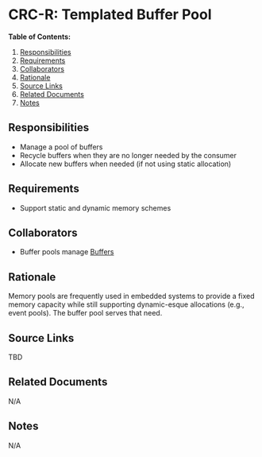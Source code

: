 # CRC-R: Templated Buffer Pool

**Table of Contents:**

1. [Responsibilities](#responsibilities)
2. [Requirements](#requirements)
3. [Collaborators](#collaborators)
4. [Rationale](#rationale)
5. [Source Links](#source-links)
6. [Related Documents](#related-documents)
7. [Notes](#notes)

## Responsibilities

* Manage a pool of buffers
* Recycle buffers when they are no longer needed by the consumer
* Allocate new buffers when needed (if not using static allocation)

## Requirements

* Support static and dynamic memory schemes

## Collaborators

* Buffer pools manage [Buffers](templated_buffer.md)

## Rationale

Memory pools are frequently used in embedded systems to provide a fixed memory capacity while still supporting dynamic-esque allocations (e.g., event pools). The buffer pool serves that need.

## Source Links

TBD

## Related Documents

N/A

## Notes

N/A

